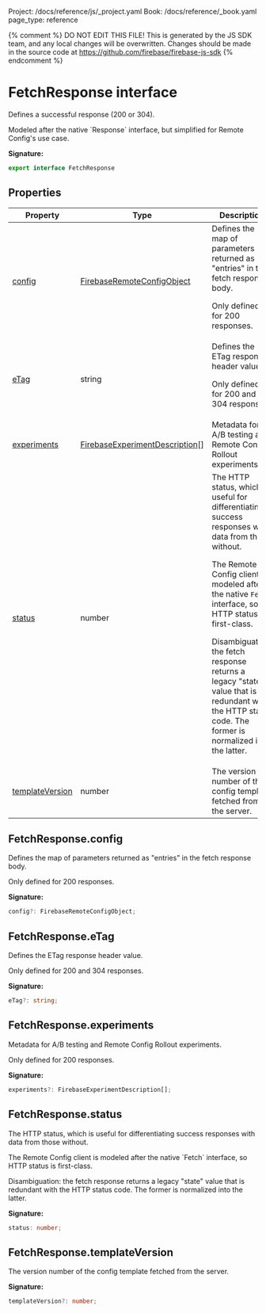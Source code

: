Project: /docs/reference/js/_project.yaml
Book: /docs/reference/_book.yaml
page_type: reference

{% comment %}
DO NOT EDIT THIS FILE!
This is generated by the JS SDK team, and any local changes will be
overwritten. Changes should be made in the source code at
https://github.com/firebase/firebase-js-sdk
{% endcomment %}

# FetchResponse interface
Defines a successful response (200 or 304).

<p>Modeled after the native `Response` interface, but simplified for Remote Config's use case.

<b>Signature:</b>

```typescript
export interface FetchResponse 
```

## Properties

|  Property | Type | Description |
|  --- | --- | --- |
|  [config](./remote-config.fetchresponse.md#fetchresponseconfig) | [FirebaseRemoteConfigObject](./remote-config.firebaseremoteconfigobject.md#firebaseremoteconfigobject_interface) | Defines the map of parameters returned as "entries" in the fetch response body.<p>Only defined for 200 responses. |
|  [eTag](./remote-config.fetchresponse.md#fetchresponseetag) | string | Defines the ETag response header value.<p>Only defined for 200 and 304 responses. |
|  [experiments](./remote-config.fetchresponse.md#fetchresponseexperiments) | [FirebaseExperimentDescription](./remote-config.firebaseexperimentdescription.md#firebaseexperimentdescription_interface)<!-- -->\[\] | Metadata for A/B testing and Remote Config Rollout experiments. |
|  [status](./remote-config.fetchresponse.md#fetchresponsestatus) | number | The HTTP status, which is useful for differentiating success responses with data from those without.<p>The Remote Config client is modeled after the native <code>Fetch</code> interface, so HTTP status is first-class.<p>Disambiguation: the fetch response returns a legacy "state" value that is redundant with the HTTP status code. The former is normalized into the latter. |
|  [templateVersion](./remote-config.fetchresponse.md#fetchresponsetemplateversion) | number | The version number of the config template fetched from the server. |

## FetchResponse.config

Defines the map of parameters returned as "entries" in the fetch response body.

<p>Only defined for 200 responses.

<b>Signature:</b>

```typescript
config?: FirebaseRemoteConfigObject;
```

## FetchResponse.eTag

Defines the ETag response header value.

<p>Only defined for 200 and 304 responses.

<b>Signature:</b>

```typescript
eTag?: string;
```

## FetchResponse.experiments

Metadata for A/B testing and Remote Config Rollout experiments.

Only defined for 200 responses.

<b>Signature:</b>

```typescript
experiments?: FirebaseExperimentDescription[];
```

## FetchResponse.status

The HTTP status, which is useful for differentiating success responses with data from those without.

<p>The Remote Config client is modeled after the native `Fetch` interface, so HTTP status is first-class.

<p>Disambiguation: the fetch response returns a legacy "state" value that is redundant with the HTTP status code. The former is normalized into the latter.

<b>Signature:</b>

```typescript
status: number;
```

## FetchResponse.templateVersion

The version number of the config template fetched from the server.

<b>Signature:</b>

```typescript
templateVersion?: number;
```
